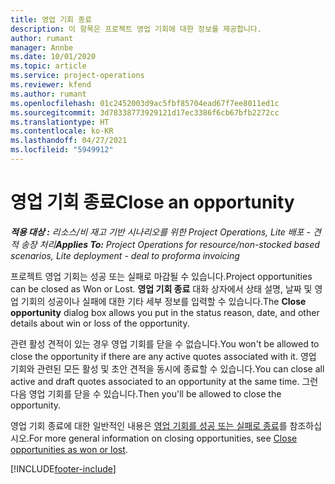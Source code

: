 ```yaml
---
title: 영업 기회 종료
description: 이 항목은 프로젝트 영업 기회에 대한 정보를 제공합니다.
author: rumant
manager: Annbe
ms.date: 10/01/2020
ms.topic: article
ms.service: project-operations
ms.reviewer: kfend
ms.author: rumant
ms.openlocfilehash: 01c2452003d9ac5fbf85704ead67f7ee8011ed1c
ms.sourcegitcommit: 3d78338773929121d17ec3386f6cb67bfb2272cc
ms.translationtype: HT
ms.contentlocale: ko-KR
ms.lasthandoff: 04/27/2021
ms.locfileid: "5949912"
---
```

# <a name="close-an-opportunity"></a><span data-ttu-id="c1294-103">영업 기회 종료</span><span class="sxs-lookup"><span data-stu-id="c1294-103">Close an opportunity</span></span>

<span data-ttu-id="c1294-104">_**적용 대상 :** 리소스/비 재고 기반 시나리오를 위한 Project Operations, Lite 배포 - 견적 송장 처리_</span><span class="sxs-lookup"><span data-stu-id="c1294-104">_**Applies To:** Project Operations for resource/non-stocked based scenarios, Lite deployment - deal to proforma invoicing_</span></span>

<span data-ttu-id="c1294-105">프로젝트 영업 기회는 성공 또는 실패로 마감될 수 있습니다.</span><span class="sxs-lookup"><span data-stu-id="c1294-105">Project opportunities can be closed as Won or Lost.</span></span> <span data-ttu-id="c1294-106">**영업 기회 종료** 대화 상자에서 상태 설명, 날짜 및 영업 기회의 성공이나 실패에 대한 기타 세부 정보를 입력할 수 있습니다.</span><span class="sxs-lookup"><span data-stu-id="c1294-106">The **Close opportunity** dialog box allows you put in the status reason, date, and other details about win or loss of the opportunity.</span></span>

<span data-ttu-id="c1294-107">관련 활성 견적이 있는 경우 영업 기회를 닫을 수 없습니다.</span><span class="sxs-lookup"><span data-stu-id="c1294-107">You won't be allowed to close the opportunity if there are any active quotes associated with it.</span></span> <span data-ttu-id="c1294-108">영업 기회와 관련된 모든 활성 및 초안 견적을 동시에 종료할 수 있습니다.</span><span class="sxs-lookup"><span data-stu-id="c1294-108">You can close all active and draft quotes associated to an opportunity at the same time.</span></span> <span data-ttu-id="c1294-109">그런 다음 영업 기회를 닫을 수 있습니다.</span><span class="sxs-lookup"><span data-stu-id="c1294-109">Then you'll be allowed to close the opportunity.</span></span>

<span data-ttu-id="c1294-110">영업 기회 종료에 대한 일반적인 내용은 [영업 기회를 성공 또는 실패로 종료](/dynamics365/sales-enterprise/close-opportunity-won-lost-sales)를 참조하십시오.</span><span class="sxs-lookup"><span data-stu-id="c1294-110">For more general information on closing opportunities, see [Close opportunities as won or lost](/dynamics365/sales-enterprise/close-opportunity-won-lost-sales).</span></span>


[!INCLUDE[footer-include](../includes/footer-banner.md)]
